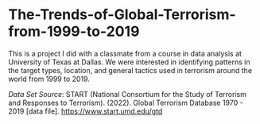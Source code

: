 # The-Trends-of-Global-Terrorism-from-1999-to-2019

This is a project I did with a classmate from a course in data analysis at University of Texas at Dallas.
We were interested in identifying patterns in the target types, location, and general tactics used in 
terrorism around the world from 1999 to 2019.

*Data Set Source*: 
START (National Consortium for the Study of Terrorism and Responses to Terrorism). (2022). Global Terrorism Database 1970 - 2019 [data file]. https://www.start.umd.edu/gtd
